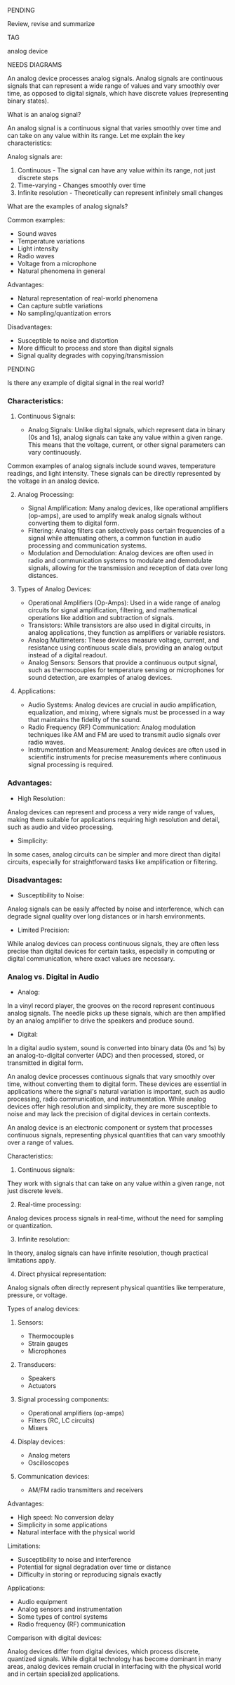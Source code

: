 PENDING

Review, revise and summarize

TAG

analog device

NEEDS DIAGRAMS

An analog device processes analog signals. Analog signals are continuous signals that can represent a wide range of values and vary smoothly over time, as opposed to digital signals, which have discrete values (representing binary states).

What is an analog signal?

An analog signal is a continuous signal that varies smoothly over time and can take on any value within its range. Let me explain the key characteristics:

Analog signals are:

1. Continuous - The signal can have any value within its range, not just discrete steps
2. Time-varying - Changes smoothly over time
3. Infinite resolution - Theoretically can represent infinitely small changes

What are the examples of analog signals?

Common examples:

- Sound waves
- Temperature variations
- Light intensity
- Radio waves
- Voltage from a microphone
- Natural phenomena in general

Advantages:

- Natural representation of real-world phenomena
- Can capture subtle variations
- No sampling/quantization errors

Disadvantages:

- Susceptible to noise and distortion
- More difficult to process and store than digital signals
- Signal quality degrades with copying/transmission

PENDING

Is there any example of digital signal in the real world?

### Characteristics:

1. Continuous Signals:

   - Analog Signals: Unlike digital signals, which represent data in binary (0s and 1s), analog signals can take any value within a given range. This means that the voltage, current, or other signal parameters can vary continuously.

Common examples of analog signals include sound waves, temperature readings, and light intensity. These signals can be directly represented by the voltage in an analog device.

2. Analog Processing:

   - Signal Amplification: Many analog devices, like operational amplifiers (op-amps), are used to amplify weak analog signals without converting them to digital form.
   - Filtering: Analog filters can selectively pass certain frequencies of a signal while attenuating others, a common function in audio processing and communication systems.
   - Modulation and Demodulation: Analog devices are often used in radio and communication systems to modulate and demodulate signals, allowing for the transmission and reception of data over long distances.

3. Types of Analog Devices:

   - Operational Amplifiers (Op-Amps): Used in a wide range of analog circuits for signal amplification, filtering, and mathematical operations like addition and subtraction of signals.
   - Transistors: While transistors are also used in digital circuits, in analog applications, they function as amplifiers or variable resistors.
   - Analog Multimeters: These devices measure voltage, current, and resistance using continuous scale dials, providing an analog output instead of a digital readout.
   - Analog Sensors: Sensors that provide a continuous output signal, such as thermocouples for temperature sensing or microphones for sound detection, are examples of analog devices.

4. Applications:

   - Audio Systems: Analog devices are crucial in audio amplification, equalization, and mixing, where signals must be processed in a way that maintains the fidelity of the sound.
   - Radio Frequency (RF) Communication: Analog modulation techniques like AM and FM are used to transmit audio signals over radio waves.
   - Instrumentation and Measurement: Analog devices are often used in scientific instruments for precise measurements where continuous signal processing is required.

### Advantages:

- High Resolution:

Analog devices can represent and process a very wide range of values, making them suitable for applications requiring high resolution and detail, such as audio and video processing.

- Simplicity:

In some cases, analog circuits can be simpler and more direct than digital circuits, especially for straightforward tasks like amplification or filtering.

### Disadvantages:

- Susceptibility to Noise:

Analog signals can be easily affected by noise and interference, which can degrade signal quality over long distances or in harsh environments.

- Limited Precision:

While analog devices can process continuous signals, they are often less precise than digital devices for certain tasks, especially in computing or digital communication, where exact values are necessary.

### Analog vs. Digital in Audio

- Analog:

In a vinyl record player, the grooves on the record represent continuous analog signals. The needle picks up these signals, which are then amplified by an analog amplifier to drive the speakers and produce sound.

- Digital:

In a digital audio system, sound is converted into binary data (0s and 1s) by an analog-to-digital converter (ADC) and then processed, stored, or transmitted in digital form.

An analog device processes continuous signals that vary smoothly over time, without converting them to digital form. These devices are essential in applications where the signal's natural variation is important, such as audio processing, radio communication, and instrumentation. While analog devices offer high resolution and simplicity, they are more susceptible to noise and may lack the precision of digital devices in certain contexts.

An analog device is an electronic component or system that processes continuous signals, representing physical quantities that can vary smoothly over a range of values.

Characteristics:

1. Continuous signals:

They work with signals that can take on any value within a given range, not just discrete levels.

2. Real-time processing:

Analog devices  process signals in real-time, without the need for sampling or quantization.

3. Infinite resolution:

In theory, analog signals can have infinite resolution, though practical limitations apply.

4. Direct physical representation:

Analog signals often directly represent physical quantities like temperature, pressure, or voltage.

Types of analog devices:

1. Sensors:

   - Thermocouples
   - Strain gauges
   - Microphones

2. Transducers:

   - Speakers
   - Actuators

3. Signal processing components:

   - Operational amplifiers (op-amps)
   - Filters (RC, LC circuits)
   - Mixers

4. Display devices:

   - Analog meters
   - Oscilloscopes

5. Communication devices:

   - AM/FM radio transmitters and receivers

Advantages:

- High speed: No conversion delay
- Simplicity in some applications
- Natural interface with the physical world

Limitations:

- Susceptibility to noise and interference
- Potential for signal degradation over time or distance
- Difficulty in storing or reproducing signals exactly

Applications:

- Audio equipment
- Analog sensors and instrumentation
- Some types of control systems
- Radio frequency (RF) communication

Comparison with digital devices:

Analog devices differ from digital devices, which process discrete, quantized signals. While digital technology has become dominant in many areas, analog devices remain crucial in interfacing with the physical world and in certain specialized applications.
